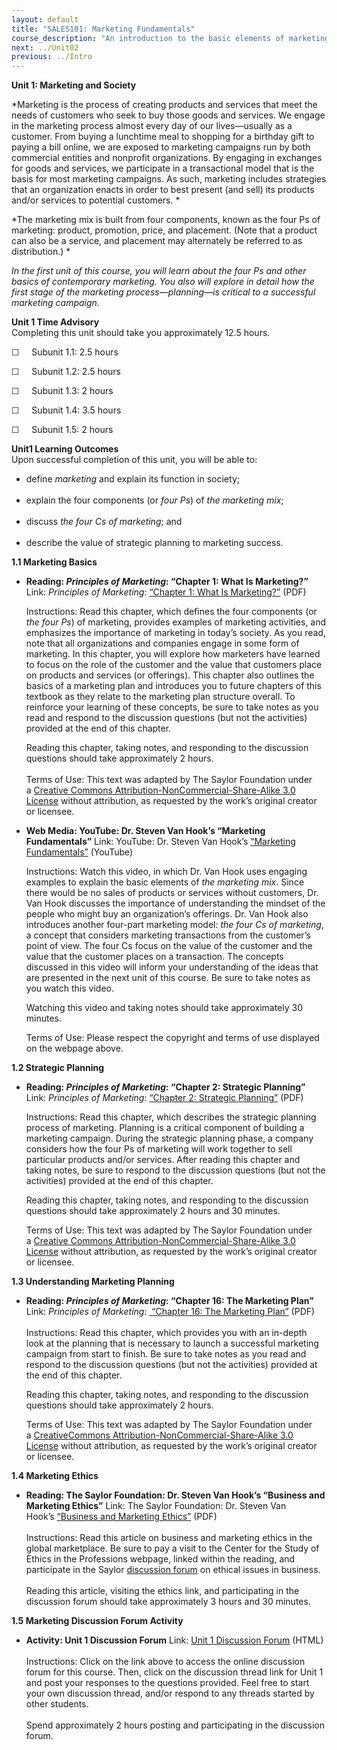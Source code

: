 ```yaml
---
layout: default
title: "SALES101: Marketing Fundamentals"
course_description: "An introduction to the basic elements of marketing for businesses and nonprofit organizations."
next: ../Unit02
previous: ../Intro
---
```

**Unit 1: Marketing and Society** <span id="1"></span> 

*Marketing is the process of creating products and services that meet
the needs of customers who seek to buy those goods and services. We
engage in the marketing process almost every day of our lives—usually as
a customer. From buying a lunchtime meal to shopping for a birthday gift
to paying a bill online, we are exposed to marketing campaigns run by
both commercial entities and nonprofit organizations. By engaging in
exchanges for goods and services, we participate in a transactional
model that is the basis for most marketing campaigns. As such, marketing
includes strategies that an organization enacts in order to best present
(and sell) its products and/or services to potential customers. *

*The marketing mix is built from four components, known as the four Ps
of marketing: product, promotion, price, and placement. (Note that a
product can also be a service, and placement may alternately be referred
to as distribution.) *

*In the first unit of this course, you will learn about the four Ps and
other basics of contemporary marketing. You also will explore in detail
how the first stage of the marketing process—planning—is critical to a
successful marketing campaign.*

**Unit 1 Time Advisory**  
Completing this unit should take you approximately 12.5 hours.  
  
 ☐     Subunit 1.1: 2.5 hours  
  
 ☐     Subunit 1.2: 2.5 hours  
  
 ☐     Subunit 1.3: 2 hours  
  
 ☐     Subunit 1.4: 3.5 hours  
  
 ☐     Subunit 1.5: 2 hours

**Unit1 Learning Outcomes**  
Upon successful completion of this unit, you will be able to:   
-   define *marketing* and explain its function in society;  
      
-   explain the four components (or *four Ps*) of *the marketing mix*;  
      
-   discuss *the four Cs of marketing*; and  
      
-   describe the value of strategic planning to marketing success.

**1.1 Marketing Basics** <span id="1.1"></span> 
-   **Reading: *Principles of Marketing*: “Chapter 1: What Is
    Marketing?”**
    Link: *Principles of Marketing*: [“Chapter 1: What Is
    Marketing?”](http://www.saylor.org/site/textbooks/Principles%20of%20Marketing.pdf) (PDF)  
      
     Instructions: Read this chapter, which defines the four components
    (or *the four Ps*) of marketing, provides examples of marketing
    activities, and emphasizes the importance of marketing in today’s
    society. As you read, note that all organizations and companies
    engage in some form of marketing. In this chapter, you will explore
    how marketers have learned to focus on the role of the customer and
    the value that customers place on products and services (or
    offerings). This chapter also outlines the basics of a marketing
    plan and introduces you to future chapters of this textbook as they
    relate to the marketing plan structure overall. To reinforce your
    learning of these concepts, be sure to take notes as you read and
    respond to the discussion questions (but not the activities)
    provided at the end of this chapter.  
      
     Reading this chapter, taking notes, and responding to the
    discussion questions should take approximately 2 hours.  
        
     Terms of Use: This text was adapted by The Saylor Foundation under
    a [Creative Commons Attribution-NonCommercial-Share-Alike 3.0
    License](http://creativecommons.org/licenses/by-nc-sa/3.0/) without
    attribution, as requested by the work’s original creator or
    licensee.

-   **Web Media: YouTube: Dr. Steven Van Hook’s “Marketing
    Fundamentals”**
    Link: YouTube: Dr. Steven Van Hook’s [“Marketing
    Fundamentals”](http://www.youtube.com/watch?v=B-6u-pPC1zI&list=UU9Xaz3ukHi1_LboWsF4gbHg&index=8&feature=plcp) (YouTube)  
      
     Instructions: Watch this video, in which Dr. Van Hook uses engaging
    examples to explain the basic elements of *the marketing mix*. Since
    there would be no sales of products or services without customers,
    Dr. Van Hook discusses the importance of understanding the mindset
    of the people who might buy an organization’s offerings. Dr. Van
    Hook also introduces another four-part marketing model: *the* *four
    Cs of marketing*, a concept that considers marketing transactions
    from the customer’s point of view. The four Cs focus on the value of
    the customer and the value that the customer places on a
    transaction. The concepts discussed in this video will inform your
    understanding of the ideas that are presented in the next unit of
    this course. Be sure to take notes as you watch this video.  
      
     Watching this video and taking notes should take approximately 30
    minutes.   
      
     Terms of Use: Please respect the copyright and terms of use
    displayed on the webpage above.  

**1.2 Strategic Planning** <span id="1.2"></span> 
-   **Reading: *Principles of Marketing*: “Chapter 2: Strategic
    Planning”**
    Link: *Principles of Marketing*: [“Chapter 2: Strategic
    Planning”](http://www.saylor.org/site/textbooks/Principles%20of%20Marketing.pdf) (PDF)  
      
     Instructions: Read this chapter, which describes the strategic
    planning process of marketing. Planning is a critical component of
    building a marketing campaign. During the strategic planning phase,
    a company considers how the four Ps of marketing will work together
    to sell particular products and/or services. After reading this
    chapter and taking notes, be sure to respond to the discussion
    questions (but not the activities) provided at the end of this
    chapter.  
      
     Reading this chapter, taking notes, and responding to the
    discussion questions should take approximately 2 hours and 30
    minutes.  
      
     Terms of Use: This text was adapted by The Saylor Foundation under
    a [Creative Commons Attribution-NonCommercial-Share-Alike 3.0
    License](http://creativecommons.org/licenses/by-nc-sa/3.0/) without
    attribution, as requested by the work’s original creator or
    licensee.

**1.3 Understanding Marketing Planning** <span id="1.3"></span> 
-   **Reading: *Principles of Marketing*: “Chapter 16: The Marketing
    Plan”**
    Link: *Principles of Marketing*: [ “Chapter 16: The Marketing
    Plan”](http://www.saylor.org/site/textbooks/Principles%20of%20Marketing.pdf) (PDF)  
        
     Instructions: Read this chapter, which provides you with an
    in-depth look at the planning that is necessary to launch a
    successful marketing campaign from start to finish. Be sure to take
    notes as you read and respond to the discussion questions (but not
    the activities) provided at the end of this chapter.  
      
     Reading this chapter, taking notes, and responding to the
    discussion questions should take approximately 2 hours.  
      
     Terms of Use: This text was adapted by The Saylor Foundation under
    a [Creative](http://creativecommons.org/licenses/by-nc-sa/3.0/)[Commons
    Attribution-NonCommercial-Share-Alike 3.0
    License](http://creativecommons.org/licenses/by-nc-sa/3.0/) without
    attribution, as requested by the work’s original creator or
    licensee.

**1.4 Marketing Ethics** <span id="1.4"></span> 
-   **Reading: The Saylor Foundation: Dr. Steven Van Hook’s “Business
    and Marketing Ethics”**
    Link: The Saylor Foundation: Dr. Steven Van Hook’s [“Business and
    Marketing
    Ethics”](http://www.saylor.org/site/wp-content/uploads/2012/12/BUS2036.1.pdf) (PDF)  
        
     Instructions: Read this article on business and marketing ethics in
    the global marketplace. Be sure to pay a visit to the Center for the
    Study of Ethics in the Professions webpage, linked within the
    reading, and participate in the Saylor [discussion
    forum](http://forums.saylor.org/topic/unit-6-1-ethical-issues/) on
    ethical issues in business.  
        
     Reading this article, visiting the ethics link, and participating
    in the discussion forum should take approximately 3 hours and 30
    minutes.

**1.5 Marketing Discussion Forum Activity** <span id="1.5"></span> 
-   **Activity: Unit 1 Discussion Forum**
    Link: [Unit 1 Discussion
    Forum](http://forums.saylor.org/forum/professional-development/certificate-programs/sales101-marketing-fundamentals/) (HTML)  
        
     Instructions: Click on the link above to access the online
    discussion forum for this course. Then, click on the discussion
    thread link for Unit 1 and post your responses to the questions
    provided. Feel free to start your own discussion thread, and/or
    respond to any threads started by other students.  
        
     Spend approximately 2 hours posting and participating in the
    discussion forum.


